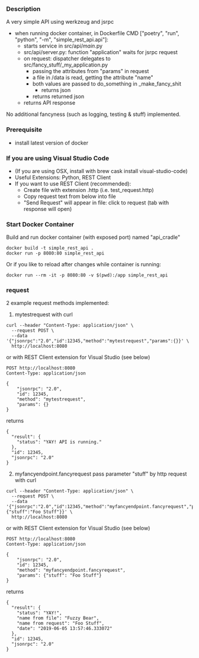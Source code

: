 ### Description
A very simple API using werkzeug and jsrpc
- when running docker container, in Dockerfile
CMD ["poetry", "run", "python", "-m", "simple_rest_api.api"]:
  - starts service in src/api/_main_.py
  - src/api/server.py: function "application" waits for jsrpc request
  - on request: dispatcher delegates to src/fancy_stuff/_my_application.py
      - passing the attributes from "params" in request
      - a file in /data is read, getting the attribute "name"
      - both values are passed to do_something in _make_fancy_shit
          - returns json
      - returns returned json
  - returns API response

No additional fancyness (such as logging, testing & stuff) implemented.

### Prerequisite
- install latest version of docker

### If you are using Visual Studio Code
- (If you are using OSX, install with brew cask install visual-studio-code)
- Useful Extensions: Python, REST Client
- If you want to use REST Client (recommended):
    - Create file with extension .http (i.e. test_request.http)
    - Copy request text from below into file
    - "Send Request" will appear in file: click to request (tab with response will open)


### Start Docker Container
Build and run docker container (with exposed port) named "api_cradle"
```
docker build -t simple_rest_api .
docker run -p 8080:80 simple_rest_api
```

Or if you like to reload after changes while container is running:
```
docker run --rm -it -p 8080:80 -v $(pwd):/app simple_rest_api
```

### request
2 example request methods implemented:

1) mytestrequest
with curl
```
curl --header "Content-Type: application/json" \
  --request POST \
  --data '{"jsonrpc":"2.0","id":12345,"method":"mytestrequest","params":{}}' \
  http://localhost:8080
```
or with REST Client extension for Visual Studio (see below)
```
POST http://localhost:8080
Content-Type: application/json

{
    "jsonrpc": "2.0",
    "id": 12345,
    "method": "mytestrequest",
    "params": {}
}
```

returns
```
{
  "result": {
    "status": "YAY! API is running."
  },
  "id": 12345,
  "jsonrpc": "2.0"
}
```

2) myfancyendpoint.fancyrequest
pass parameter "stuff" by http request
with curl
```
curl --header "Content-Type: application/json" \
  --request POST \
  --data '{"jsonrpc":"2.0","id":12345,"method":"myfancyendpoint.fancyrequest","params":{"stuff":"Foo Stuff"}}' \
  http://localhost:8080
```
or with REST Client extension for Visual Studio (see below)
```
POST http://localhost:8080
Content-Type: application/json

{
    "jsonrpc": "2.0",
    "id": 12345,
    "method": "myfancyendpoint.fancyrequest",
    "params": {"stuff": "Foo Stuff"}
}
```

returns
```
{
  "result": {
    "status": "YAY!",
    "name from file": "Fuzzy Bear",
    "name from request": "Foo Stuff",
    "date": "2019-06-05 13:57:46.333072"
  },
  "id": 12345,
  "jsonrpc": "2.0"
}
```